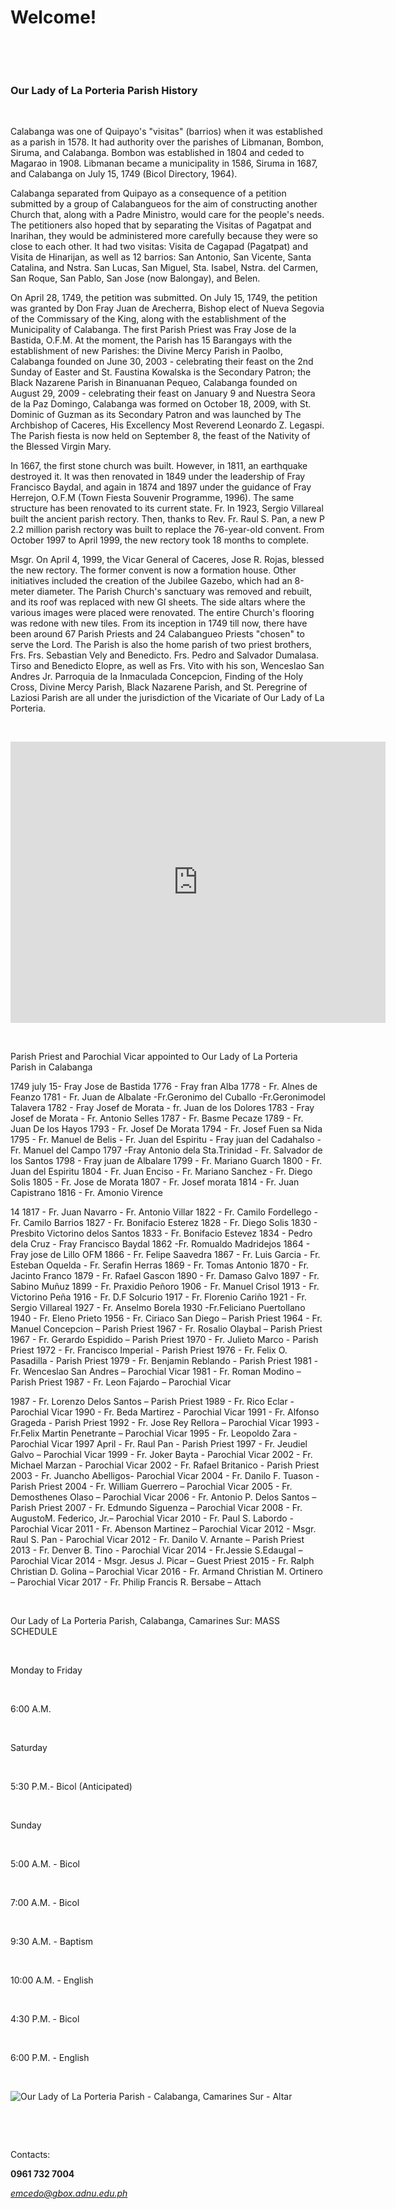 # Welcome!

&nbsp; &nbsp; &nbsp; &nbsp;

&nbsp; &nbsp; &nbsp; &nbsp;

### Our Lady of La Porteria Parish History

&nbsp; &nbsp; &nbsp; &nbsp;

Calabanga was one of Quipayo's "visitas" (barrios) when it was established as a parish in 1578. It had authority over the parishes of Libmanan, Bombon, Siruma, and Calabanga. Bombon was established in 1804 and ceded to Magarao in 1908. Libmanan became a municipality in 1586, Siruma in 1687, and Calabanga on July 15, 1749 (Bicol Directory, 1964).

Calabanga separated from Quipayo as a consequence of a petition submitted by a group of Calabangueos for the aim of constructing another Church that, along with a Padre Ministro, would care for the people's needs. The petitioners also hoped that by separating the Visitas of Pagatpat and Inarihan, they would be administered more carefully because they were so close to each other. It had two visitas: Visita de Cagapad (Pagatpat) and Visita de Hinarijan, as well as 12 barrios: San Antonio, San Vicente, Santa Catalina, and Nstra. San Lucas, San Miguel, Sta. Isabel, Nstra. del Carmen, San Roque, San Pablo, San Jose (now Balongay), and Belen.

On April 28, 1749, the petition was submitted. On July 15, 1749, the petition was granted by Don Fray Juan de Arecherra, Bishop elect of Nueva Segovia of the Commissary of the King, along with the establishment of the Municipality of Calabanga. The first Parish Priest was Fray Jose de la Bastida, O.F.M. At the moment, the Parish has 15 Barangays with the establishment of new Parishes: the Divine Mercy Parish in Paolbo, Calabanga founded on June 30, 2003 - celebrating their feast on the 2nd Sunday of Easter and St. Faustina Kowalska is the Secondary Patron; the Black Nazarene Parish in Binanuanan Pequeo, Calabanga founded on August 29, 2009 - celebrating their feast on January 9 and Nuestra Seora de la Paz Domingo, Calabanga was formed on October 18, 2009, with St. Dominic of Guzman as its Secondary Patron and was launched by The Archbishop of Caceres, His Excellency Most Reverend Leonardo Z. Legaspi. The Parish fiesta is now held on September 8, the feast of the Nativity of the Blessed Virgin Mary.

In 1667, the first stone church was built. However, in 1811, an earthquake destroyed it. It was then renovated in 1849 under the leadership of Fray Francisco Baydal, and again in 1874 and 1897 under the guidance of Fray Herrejon, O.F.M (Town Fiesta Souvenir Programme, 1996). The same structure has been renovated to its current state. Fr. In 1923, Sergio Villareal built the ancient parish rectory. Then, thanks to Rev. Fr. Raul S. Pan, a new P 2.2 million parish rectory was built to replace the 76-year-old convent. From October 1997 to April 1999, the new rectory took 18 months to complete.

Msgr. On April 4, 1999, the Vicar General of Caceres, Jose R. Rojas, blessed the new rectory. The former convent is now a formation house. Other initiatives included the creation of the Jubilee Gazebo, which had an 8-meter diameter. The Parish Church's sanctuary was removed and rebuilt, and its roof was replaced with new GI sheets. The side altars where the various images were placed were renovated. The entire Church's flooring was redone with new tiles. From its inception in 1749 till now, there have been around 67 Parish Priests and 24 Calabangueo Priests "chosen" to serve the Lord. The Parish is also the home parish of two priest brothers, Frs. Frs. Sebastian Vely and Benedicto. Frs. Pedro and Salvador Dumalasa. Tirso and Benedicto Elopre, as well as Frs. Vito with his son, Wenceslao San Andres Jr. Parroquia de la Inmaculada Concepcion, Finding of the Holy Cross, Divine Mercy Parish, Black Nazarene Parish, and St. Peregrine of Laziosi Parish are all under the jurisdiction of the Vicariate of Our Lady of La Porteria.

&nbsp; &nbsp; &nbsp; &nbsp;

<iframe src="https://www.google.com/maps/embed?pb=!1m18!1m12!1m3!1d1293.5184607009692!2d123.21531618432344!3d13.707798043196851!2m3!1f0!2f0!3f0!3m2!1i1024!2i768!4f13.1!3m3!1m2!1s0x33a1f1805135b981%3A0x8c2ad851f53981a8!2sOur%20Lady%20of%20La%20Porteria%20Parish!5e0!3m2!1sen!2sus!4v1704728072986!5m2!1sen!2sus" width="600" height="450" style="border:0;" allowfullscreen="" loading="lazy" referrerpolicy="no-referrer-when-downgrade"></iframe>

&nbsp; &nbsp; &nbsp; &nbsp;

Parish Priest and Parochial Vicar appointed to Our Lady of La Porteria Parish in Calabanga

1749 july 15- Fray Jose de Bastida
1776          	- Fray fran Alba
1778          	- Fr. Alnes de Feanzo
1781          	- Fr. Juan de Albalate
                    	-Fr.Geronimo del Cuballo
                    	-Fr.Geronimodel Talavera
1782          	- Fray Josef de Morata
                    	- fr. Juan de los Dolores
1783          	- Fray  Josef de Morata
                    	- Fr. Antonio Selles
1787          	- Fr. Basme Pecaze
1789          	- Fr. Juan De los Hayos
1793          	- Fr. Josef De Morata
1794          	- Fr. Josef Fuen sa Nida
1795          	- Fr. Manuel de Belis
                    	- Fr. Juan del Espiritu
                    	- Fray juan del Cadahalso
                    	- Fr. Manuel del Campo
1797                   	-Fray Antonio dela Sta.Trinidad
                    	- Fr. Salvador de los Santos
1798          	- Fray juan de Albalare
1799          	- Fr. Mariano Guarch
1800          	- Fr. Juan del Espiritu
1804          	- Fr. Juan  Enciso
                    	- Fr. Mariano Sanchez
                    	- Fr. Diego Solis
1805          	- Fr. Jose de Morata
1807          	- Fr. Josef morata
1814          	- Fr. Juan Capistrano
1816          	- Fr. Amonio Virence
                                               
14
1817    - Fr. Juan Navarro
            - Fr. Antonio Villar
1822    - Fr. Camilo Fordellego
            -Fr. Camilo Barrios
1827    - Fr. Bonifacio Esterez
1828    - Fr. Diego Solis
1830    - Presbito Victorino delos Santos
1833    - Fr. Bonifacio Estevez
1834     - Pedro dela Cruz
             - Fray Francisco Baydal
1862     -Fr. Romualdo Madridejos
1864     - Fray jose de Lillo OFM
1866     - Fr. Felipe Saavedra
1867     - Fr. Luis Garcia
             - Fr. Esteban Oquelda
             - Fr. Serafin Herras
1869     - Fr. Tomas Antonio
1870     - Fr. Jacinto Franco
1879     - Fr. Rafael Gascon
1890     - Fr. Damaso Galvo
1897     - Fr. Sabino Muñuz
1899     - Fr. Praxidio Peñoro
1906     - Fr. Manuel Crisol
1913     - Fr. Victorino  Peña
1916     - Fr. D.F Solcurio
1917     - Fr. Florenio  Cariño
1921     - Fr. Sergio Villareal
1927     - Fr. Anselmo Borela
1930     -Fr.Feliciano Puertollano
1940     - Fr. Eleno Prieto
1956     - Fr. Ciriaco San Diego – Parish Priest
1964     - Fr. Manuel Concepcion – Parish Priest
1967     - Fr. Rosalio Olaybal – Parish Priest
1967     - Fr. Gerardo Espidido – Parish Priest
1970     - Fr. Julieto Marco  -   Parish Priest
1972     - Fr. Francisco Imperial -  Parish Priest
1976     - Fr. Felix O. Pasadilla  -  Parish Priest
1979     - Fr. Benjamin Reblando  - Parish Priest
1981     -Fr. Wenceslao San Andres – Parochial Vicar
1981     - Fr. Roman Modino – Parish Priest
1987	  - Fr. Leon Fajardo – Parochial Vicar
 
1987   - Fr. Lorenzo Delos Santos – Parish Priest
1989   - Fr. Rico Eclar    - Parochial Vicar
1990   - Fr. Beda Martirez -  Parochial Vicar
1991   - Fr. Alfonso Grageda -  Parish Priest
1992   - Fr. Jose Rey Rellora – Parochial Vicar
1993   -Fr.Felix Martin Penetrante – Parochial Vicar
1995   - Fr. Leopoldo Zara  -  Parochial Vicar
1997 April - Fr. Raul Pan -   Parish Priest
1997   - Fr. Jeudiel Galvo – Parochial Vicar
1999   - Fr. Joker Bayta  -	Parochial Vicar
2002   - Fr. Michael Marzan -  Parochial Vicar
2002   - Fr. Rafael Britanico -  Parish Priest
2003   - Fr. Juancho Abelligos- Parochial Vicar
2004   - Fr. Danilo F. Tuason -  Parish Priest
2004   - Fr. William Guerrero – Parochial Vicar
2005   - Fr. Demosthenes Olaso – Parochial Vicar
2006   - Fr. Antonio P. Delos Santos – Parish Priest
2007   - Fr. Edmundo Siguenza – Parochial Vicar
2008   - Fr. AugustoM. Federico, Jr.– Parochial Vicar
2010   - Fr. Paul S. Labordo -  Parochial Vicar
2011   - Fr. Abenson Martinez – Parochial Vicar
2012  - Msgr. Raul S. Pan  -  Parochial Vicar
2012  - Fr. Danilo V. Arnante – Parish Priest
2013 -  Fr. Denver B. Tino  - Parochial Vicar
2014 -  Fr.Jessie S.Edaugal – Parochial Vicar
2014 -  Msgr. Jesus J. Picar – Guest Priest
2015 -  Fr. Ralph Christian D. Golina – Parochial Vicar
2016 -  Fr. Armand Christian M. Ortinero – Parochial Vicar
2017 -  Fr. Philip Francis R. Bersabe – Attach


&nbsp; &nbsp; &nbsp; &nbsp;


Our Lady of La Porteria Parish, Calabanga, Camarines Sur: MASS SCHEDULE


&nbsp; &nbsp; &nbsp; &nbsp;


Monday to Friday

&nbsp; &nbsp; &nbsp; &nbsp;

6:00 A.M.

&nbsp; &nbsp; &nbsp; &nbsp;

Saturday

&nbsp; &nbsp; &nbsp; &nbsp;

5:30 P.M.- Bicol (Anticipated)

&nbsp; &nbsp; &nbsp; &nbsp;


Sunday


&nbsp; &nbsp; &nbsp; &nbsp;

5:00 A.M. - Bicol


&nbsp; &nbsp; &nbsp; &nbsp;


7:00 A.M. - Bicol


&nbsp; &nbsp; &nbsp; &nbsp;


9:30 A.M. - Baptism


&nbsp; &nbsp; &nbsp; &nbsp;


10:00 A.M. - English


&nbsp; &nbsp; &nbsp; &nbsp;


4:30 P.M. - Bicol


&nbsp; &nbsp; &nbsp; &nbsp;


6:00 P.M. - English


&nbsp; &nbsp; &nbsp; &nbsp;


![Our Lady of La Porteria Parish - Calabanga, Camarines Sur - Altar](https://github.com/outmoded1PonGee0/outmoded1PonGee0.github.io/assets/150323782/1472992f-0d82-4cba-a942-3864957badf7)


&nbsp; &nbsp; &nbsp; &nbsp;


&nbsp; &nbsp; &nbsp; &nbsp;


Contacts:


**0961 732 7004**

*emcedo@gbox.adnu.edu.ph*


&nbsp; &nbsp; &nbsp; &nbsp;
